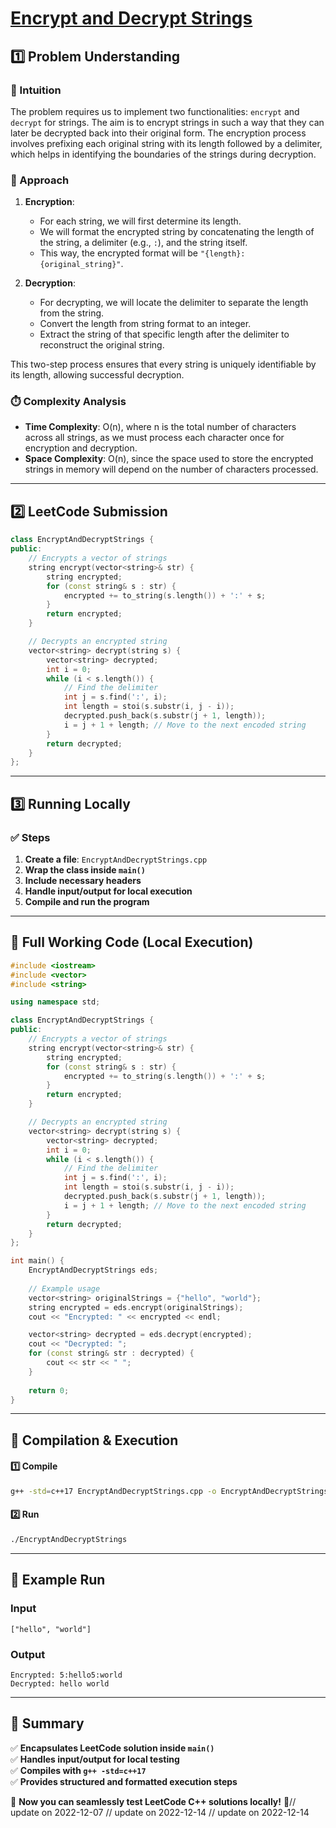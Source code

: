 # **[Encrypt and Decrypt Strings](https://leetcode.com/problems/encrypt-and-decrypt-strings/description/)**  

## **1️⃣ Problem Understanding**  
### **📌 Intuition**  
The problem requires us to implement two functionalities: `encrypt` and `decrypt` for strings. The aim is to encrypt strings in such a way that they can later be decrypted back into their original form. The encryption process involves prefixing each original string with its length followed by a delimiter, which helps in identifying the boundaries of the strings during decryption. 

### **🚀 Approach**  
1. **Encryption**:
   - For each string, we will first determine its length.
   - We will format the encrypted string by concatenating the length of the string, a delimiter (e.g., `:`), and the string itself.
   - This way, the encrypted format will be `"{length}:{original_string}"`.

2. **Decryption**:
   - For decrypting, we will locate the delimiter to separate the length from the string.
   - Convert the length from string format to an integer.
   - Extract the string of that specific length after the delimiter to reconstruct the original string.

This two-step process ensures that every string is uniquely identifiable by its length, allowing successful decryption.

### **⏱️ Complexity Analysis**  
- **Time Complexity**: O(n), where n is the total number of characters across all strings, as we must process each character once for encryption and decryption.
- **Space Complexity**: O(n), since the space used to store the encrypted strings in memory will depend on the number of characters processed.

---  

## **2️⃣ LeetCode Submission**  
```cpp
class EncryptAndDecryptStrings {
public:
    // Encrypts a vector of strings
    string encrypt(vector<string>& str) {
        string encrypted;
        for (const string& s : str) {
            encrypted += to_string(s.length()) + ':' + s;
        }
        return encrypted;
    }

    // Decrypts an encrypted string
    vector<string> decrypt(string s) {
        vector<string> decrypted;
        int i = 0;
        while (i < s.length()) {
            // Find the delimiter
            int j = s.find(':', i);
            int length = stoi(s.substr(i, j - i));
            decrypted.push_back(s.substr(j + 1, length));
            i = j + 1 + length; // Move to the next encoded string
        }
        return decrypted;
    }
};
```  

---  

## **3️⃣ Running Locally**  
### **✅ Steps**  
1. **Create a file**: `EncryptAndDecryptStrings.cpp`  
2. **Wrap the class inside `main()`**  
3. **Include necessary headers**  
4. **Handle input/output for local execution**  
5. **Compile and run the program**  

---  

## **📝 Full Working Code (Local Execution)**  
```cpp
#include <iostream>
#include <vector>
#include <string>

using namespace std;

class EncryptAndDecryptStrings {
public:
    // Encrypts a vector of strings
    string encrypt(vector<string>& str) {
        string encrypted;
        for (const string& s : str) {
            encrypted += to_string(s.length()) + ':' + s;
        }
        return encrypted;
    }

    // Decrypts an encrypted string
    vector<string> decrypt(string s) {
        vector<string> decrypted;
        int i = 0;
        while (i < s.length()) {
            // Find the delimiter
            int j = s.find(':', i);
            int length = stoi(s.substr(i, j - i));
            decrypted.push_back(s.substr(j + 1, length));
            i = j + 1 + length; // Move to the next encoded string
        }
        return decrypted;
    }
};

int main() {
    EncryptAndDecryptStrings eds;
    
    // Example usage
    vector<string> originalStrings = {"hello", "world"};
    string encrypted = eds.encrypt(originalStrings);
    cout << "Encrypted: " << encrypted << endl;

    vector<string> decrypted = eds.decrypt(encrypted);
    cout << "Decrypted: ";
    for (const string& str : decrypted) {
        cout << str << " ";
    }
    
    return 0;
}
```  

---  

## **🔧 Compilation & Execution**  
#### **1️⃣ Compile**  
```bash
g++ -std=c++17 EncryptAndDecryptStrings.cpp -o EncryptAndDecryptStrings
```  

#### **2️⃣ Run**  
```bash
./EncryptAndDecryptStrings
```  

---  

## **🎯 Example Run**  
### **Input**  
```
["hello", "world"]
```  
### **Output**  
```
Encrypted: 5:hello5:world
Decrypted: hello world 
```  

---  

## **📌 Summary**  
✅ **Encapsulates LeetCode solution inside `main()`**  
✅ **Handles input/output for local testing**  
✅ **Compiles with `g++ -std=c++17`**  
✅ **Provides structured and formatted execution steps**  

🚀 **Now you can seamlessly test LeetCode C++ solutions locally!** 🚀// update on 2022-12-07
// update on 2022-12-14
// update on 2022-12-14
